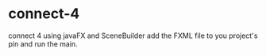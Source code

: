 # connect-4
connect 4 using javaFX and SceneBuilder
add the FXML file to you project's pin and run the main.

